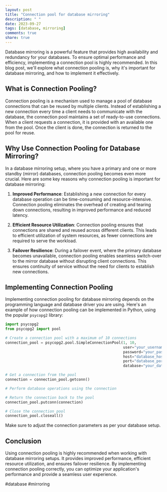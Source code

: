 ```yaml
---
layout: post
title: "Connection pool for database mirroring"
description: " "
date: 2023-09-27
tags: [database, mirroring]
comments: true
share: true
---
```


Database mirroring is a powerful feature that provides high availability and redundancy for your databases. To ensure optimal performance and efficiency, implementing a connection pool is highly recommended. In this blog post, we'll explore what connection pooling is, why it's important for database mirroring, and how to implement it effectively.

## What is Connection Pooling?

Connection pooling is a mechanism used to manage a pool of database connections that can be reused by multiple clients. Instead of establishing a new connection every time a client needs to communicate with the database, the connection pool maintains a set of ready-to-use connections. When a client requests a connection, it is provided with an available one from the pool. Once the client is done, the connection is returned to the pool for reuse.

## Why Use Connection Pooling for Database Mirroring?

In a database mirroring setup, where you have a primary and one or more standby (mirror) databases, connection pooling becomes even more crucial. Here are some key reasons why connection pooling is important for database mirroring:

1. **Improved Performance**: Establishing a new connection for every database operation can be time-consuming and resource-intensive. Connection pooling eliminates the overhead of creating and tearing down connections, resulting in improved performance and reduced latency.

2. **Efficient Resource Utilization**: Connection pooling ensures that connections are shared and reused across different clients. This leads to efficient utilization of system resources, as fewer connections are required to serve the workload.

3. **Failover Resilience**: During a failover event, where the primary database becomes unavailable, connection pooling enables seamless switch-over to the mirror database without disrupting client connections. This ensures continuity of service without the need for clients to establish new connections.

## Implementing Connection Pooling

Implementing connection pooling for database mirroring depends on the programming language and database driver you are using. Here's an example of how connection pooling can be implemented in Python, using the popular `psycopg2` library:

```python
import psycopg2
from psycopg2 import pool

# Create a connection pool with a maximum of 10 connections
connection_pool = psycopg2.pool.SimpleConnectionPool(1, 10,
                                                     user="your_username",
                                                     password="your_password",
                                                     host="database_host",
                                                     port="database_port",
                                                     database="your_database")

# Get a connection from the pool
connection = connection_pool.getconn()

# Perform database operations using the connection

# Return the connection back to the pool
connection_pool.putconn(connection)

# Close the connection pool
connection_pool.closeall()
```

Make sure to adjust the connection parameters as per your database setup.

## Conclusion

Using connection pooling is highly recommended when working with database mirroring setups. It provides improved performance, efficient resource utilization, and ensures failover resilience. By implementing connection pooling correctly, you can optimize your application's performance and provide a seamless user experience.

#database #mirroring